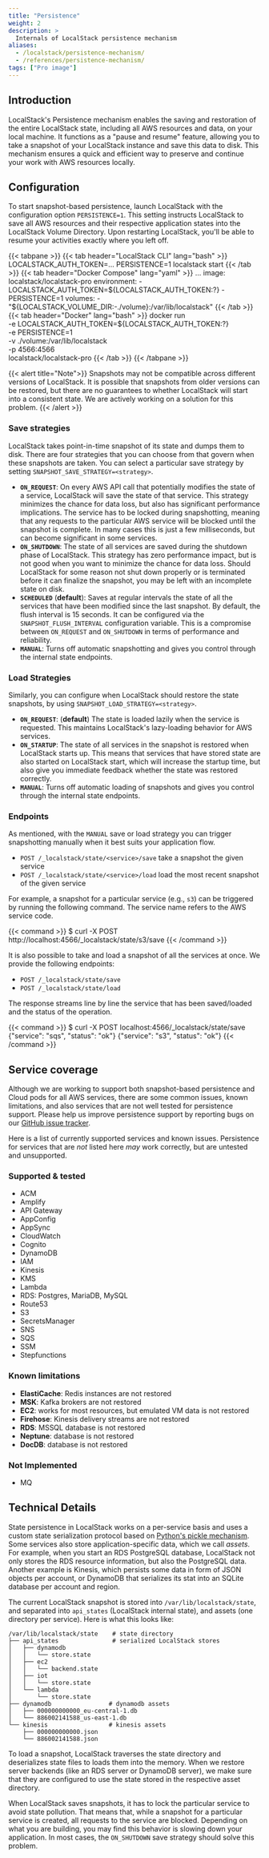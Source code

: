 ```yaml
---
title: "Persistence"
weight: 2
description: >
  Internals of LocalStack persistence mechanism
aliases:
  - /localstack/persistence-mechanism/
  - /references/persistence-mechanism/
tags: ["Pro image"]
---
```


## Introduction

LocalStack's Persistence mechanism enables the saving and restoration of the entire LocalStack state, including all AWS resources and data, on your local machine. It functions as a "pause and resume" feature, allowing you to take a snapshot of your LocalStack instance and save this data to disk. This mechanism ensures a quick and efficient way to preserve and continue your work with AWS resources locally.

## Configuration

To start snapshot-based persistence, launch LocalStack with the configuration option `PERSISTENCE=1`. This setting instructs LocalStack to save all AWS resources and their respective application states into the LocalStack Volume Directory. Upon restarting LocalStack, you'll be able to resume your activities exactly where you left off.

{{< tabpane >}}
{{< tab header="LocalStack CLI" lang="bash" >}}
LOCALSTACK_AUTH_TOKEN=... PERSISTENCE=1 localstack start
{{< /tab >}}
{{< tab header="Docker Compose" lang="yaml" >}}
    ...
    image: localstack/localstack-pro
    environment:
      - LOCALSTACK_AUTH_TOKEN=${LOCALSTACK_AUTH_TOKEN:?}
      - PERSISTENCE=1
    volumes:
      - "${LOCALSTACK_VOLUME_DIR:-./volume}:/var/lib/localstack"
{{< /tab >}}
{{< tab header="Docker" lang="bash" >}}
docker run \
  -e LOCALSTACK_AUTH_TOKEN=${LOCALSTACK_AUTH_TOKEN:?} \
  -e PERSISTENCE=1 \
  -v ./volume:/var/lib/localstack \
  -p 4566:4566 \
  localstack/localstack-pro
{{< /tab >}}
{{< /tabpane >}}

{{< alert title="Note">}}
Snapshots may not be compatible across different versions of LocalStack.
It is possible that snapshots from older versions can be restored, but there are no guarantees to whether LocalStack will start into a consistent state.
We are actively working on a solution for this problem.
{{< /alert >}}

### Save strategies

LocalStack takes point-in-time snapshot of its state and dumps them to disk.
There are four strategies that you can choose from that govern when these snapshots are taken.
You can select a particular save strategy by setting `SNAPSHOT_SAVE_STRATEGY=<strategy>`.

* **`ON_REQUEST`**: On every AWS API call that potentially modifies the state of a service, LocalStack will save the state of that service.
  This strategy minimizes the chance for data loss, but also has significant performance implications. The service has to be locked during snapshotting, meaning that any requests to the particular AWS service will be blocked until the snapshot is complete.  In many cases this is just a few milliseconds, but can become significant in some services.
* **`ON_SHUTDOWN`**: The state of all services are saved during the shutdown phase of LocalStack.
  This strategy has zero performance impact, but is not good when you want to minimize the chance for data loss. Should LocalStack for some reason not shut down properly or is terminated before it can finalize the snapshot, you may be left with an incomplete state on disk.
* **`SCHEDULED`** (**default**): Saves at regular intervals the state of all the services that have been modified since the last snapshot.
  By default, the flush interval is 15 seconds. It can be configured via the `SNAPSHOT_FLUSH_INTERVAL` configuration variable.
  This is a compromise between `ON_REQUEST` and `ON_SHUTDOWN` in terms of performance and reliability.
* **`MANUAL`**: Turns off automatic snapshotting and gives you control through the internal state endpoints.

### Load Strategies

Similarly, you can configure when LocalStack should restore the state snapshots, by using `SNAPSHOT_LOAD_STRATEGY=<strategy>`.

* **`ON_REQUEST`**: (**default**) The state is loaded lazily when the service is requested. This maintains LocalStack's lazy-loading behavior for AWS services.
* **`ON_STARTUP`**: The state of all services in the snapshot is restored when LocalStack starts up. This means that services that have stored state are also started on LocalStack start, which will increase the startup time, but also give you immediate feedback whether the state was restored correctly.
* **`MANUAL`**: Turns off automatic loading of snapshots and gives you control through the internal state endpoints.

### Endpoints

As mentioned, with the `MANUAL` save or load strategy you can trigger snapshotting manually when it best suits your application flow.

* `POST /_localstack/state/<service>/save` take a snapshot the given service
* `POST /_localstack/state/<service>/load` load the most recent snapshot of the given service

For example, a snapshot for a particular service (e.g., `s3`) can be triggered by running the following command. The service name refers to the AWS service code.

{{< command >}}
$ curl -X POST http://localhost:4566/_localstack/state/s3/save
{{< /command >}}

It is also possible to take and load a snapshot of all the services at once. We provide the following endpoints:

* `POST /_localstack/state/save`
* `POST /_localstack/state/load`

The response streams line by line the service that has been saved/loaded and the status of the operation.

{{< command >}}
$ curl -X POST localhost:4566/_localstack/state/save
<disable-copy>
{"service": "sqs", "status": "ok"}
{"service": "s3", "status": "ok"}
</disable-copy>
{{< /command >}}

## Service coverage

Although we are working to support both snapshot-based persistence and Cloud pods for all AWS services,
there are some common issues, known limitations, and also services that are not well tested for persistence support.
Please help us improve persistence support by reporting bugs on our [GitHub issue tracker](https://github.com/localstack/localstack/issues/new/choose).

Here is a list of currently supported services and known issues.
Persistence for services that are _not_ listed here _may_ work correctly, but are untested and unsupported.


### Supported & tested

* ACM
* Amplify
* API Gateway
* AppConfig
* AppSync
* CloudWatch
* Cognito
* DynamoDB
* IAM
* Kinesis
* KMS
* Lambda
* RDS: Postgres, MariaDB, MySQL
* Route53
* S3
* SecretsManager
* SNS
* SQS
* SSM
* Stepfunctions

### Known limitations

* **ElastiCache**: Redis instances are not restored
* **MSK**: Kafka brokers are not restored
* **EC2**: works for most resources, but emulated VM data is not restored
* **Firehose**: Kinesis delivery streams are not restored
* **RDS**: MSSQL database is not restored
* **Neptune**: database is not restored
* **DocDB**: database is not restored

### Not Implemented
* MQ

## Technical Details

State persistence in LocalStack works on a per-service basis and uses a custom state serialization protocol based on [Python's pickle mechanism](https://docs.python.org/3/library/pickle.html).
Some services also store application-specific data, which we call _assets_.
For example, when you start an RDS PostgreSQL database, LocalStack not only stores the RDS resource information, but also the PostgreSQL data.
Another example is Kinesis, which persists some data in form of JSON objects per account, or DynamoDB that serializes its stat into an SQLite database per account and region.

The current LocalStack snapshot is stored into `/var/lib/localstack/state`, and separated into `api_states` (LocalStack internal state), and assets (one directory per service).
Here is what this looks like:

```plaintext
/var/lib/localstack/state    # state directory
├── api_states               # serialized LocalStack stores
│   ├── dynamodb
│   │   └── store.state
│   ├── ec2
│   │   └── backend.state
│   ├── iot
│   │   └── store.state
│   └── lambda
│       └── store.state
├── dynamodb                # dynamodb assets
│   ├── 000000000000_eu-central-1.db
│   └── 886002141588_us-east-1.db
└── kinesis                 # kinesis assets
    ├── 000000000000.json
    └── 886002141588.json
```

To load a snapshot, LocalStack traverses the state directory and deserializes state files to loads them into the memory.
When we restore server backends (like an RDS server or DynamoDB server), we make sure that they are configured to use the state stored in the respective asset directory.

When LocalStack saves snapshots, it has to lock the particular service to avoid state pollution.
That means that, while a snapshot for a particular service is created, all requests to the service are blocked.
Depending on what you are building, you may find this behavior is slowing down your application.
In most cases, the `ON_SHUTDOWN` save strategy should solve this problem.
